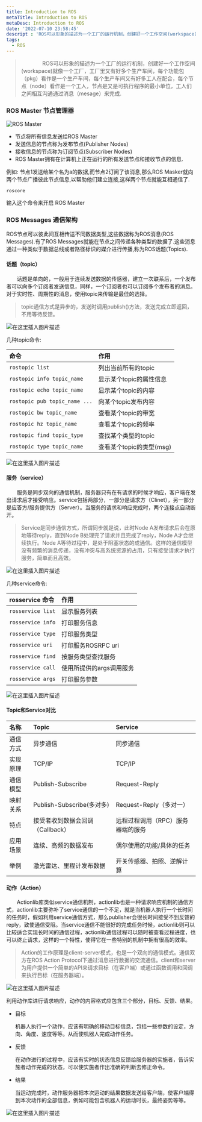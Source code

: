 ```yaml
---
title: Introduction to ROS
metaTitle: Introduction to ROS
metaDesc: Introduction to ROS
date: '2022-07-10 23:58:45'
descript : 'ROS可以形象的描述为一个工厂的运行机制，创建好一个工作空间(workspace)就像一个工厂，工厂里又有好多个生产车间，每个功能包（pkg）看作是一个生产车间，每个生产车间又有好多工人在配合，每个节点（node）看作是一个工人，节点是又是可执行程序的最小单位，工人们之间相互沟通通过消息（mesage）来完成. '
tags:
  - ROS
---
```




> 　　　　ROS可以形象的描述为一个工厂的运行机制，创建好一个工作空间(workspace)就像一个工厂，工厂里又有好多个生产车间，每个功能包（pkg）看作是一个生产车间，每个生产车间又有好多工人在配合，每个节点（node）看作是一个工人，节点是又是可执行程序的最小单位，工人们之间相互沟通通过消息（mesage）来完成.

### ROS Master 节点管理器

![ROS Master](https://img-blog.csdnimg.cn/20200729170450220.png?x-oss-process=image/watermark,type_ZmFuZ3poZW5naGVpdGk,shadow_10,text_aHR0cHM6Ly9ibG9nLmNzZG4ubmV0L0pha2VYWQ==,size_16,color_FFFFFF,t_70)


- 节点将所有信息发送给ROS Master
- 发送信息的节点称为发布节点(Publisher Nodes)
- 接收信息的节点称为订阅节点(Subscriber Nodes)
- ROS Master拥有在计算机上正在运行的所有发送节点和接收节点的信息.

例如: 节点1发送给某个名为a的数据,而节点2订阅了该消息,那么ROS Masker就向两个节点广播彼此节点信息,以帮助他们建立连接,这样两个节点就能互相通信了.

```
roscore
```

输入这个命令来开启 ROS Master

### ROS Messages 通信架构

ROS节点可以彼此间互相传送不同数据类型,这些数据称为ROS消息(ROS Messages).有了ROS Messages就能在节点之间传递各种类型的数据了.这些消息通过一种类似于数据总线或者路径标识的媒介进行传播,称为ROS话题(Topics).



#### 话题（topic）

　　话题是单向的，一般用于连续发送数据的传感器，建立一次联系后，一个发布者可以向多个订阅者发送信息，同样，一个订阅者也可以订阅多个发布者的消息。对于实时性、周期性的消息，使用topic来传输是最佳的选择。

> topic通信方式是异步的，发送时调用publish()方法，发送完成立即返回，不用等待反馈。

![在这里插入图片描述](https://img-blog.csdnimg.cn/20200729170511683.png?x-oss-process=image/watermark,type_ZmFuZ3poZW5naGVpdGk,shadow_10,text_aHR0cHM6Ly9ibG9nLmNzZG4ubmV0L0pha2VYWQ==,size_16,color_FFFFFF,t_70)


几种topic命令:

| 命令                          | 作用                     |
| :---------------------------- | :----------------------- |
| `rostopic list`               | 列出当前所有的topic      |
| `rostopic info topic_name`    | 显示某个topic的属性信息  |
| `rostopic echo topic_name`    | 显示某个topic的内容      |
| `rostopic pub topic_name ...` | 向某个topic发布内容      |
| `rostopic bw topic_name`      | 查看某个topic的带宽      |
| `rostopic hz topic_name`      | 查看某个topic的频率      |
| `rostopic find topic_type`    | 查找某个类型的topic      |
| `rostopic type topic_name`    | 查看某个topic的类型(msg) |

![在这里插入图片描述](https://img-blog.csdnimg.cn/20200729170522144.png)




#### 服务（service）

　　服务是同步双向的通信机制，服务器只有在有请求的时候才响应，客户端在发出请求后才接受响应。service包括两部分，一部分是请求方（Clinet），另一部分是应答方/服务提供方（Server）。当服务的请求和响应完成时，两个连接点自动断开。

> Service是同步通信方式，所谓同步就是说，此时Node A发布请求后会在原地等待reply，直到Node B处理完了请求并且完成了reply，Node A才会继续执行。Node A等待过程中，是处于阻塞状态的成通信。这样的通信模型没有频繁的消息传递，没有冲突与高系统资源的占用，只有接受请求才执行服务，简单而且高效。

![在这里插入图片描述](https://img-blog.csdnimg.cn/20200729170536455.png?x-oss-process=image/watermark,type_ZmFuZ3poZW5naGVpdGk,shadow_10,text_aHR0cHM6Ly9ibG9nLmNzZG4ubmV0L0pha2VYWQ==,size_16,color_FFFFFF,t_70)


几种service命令:

| rosservice 命令   | 作用                     |
| :---------------- | :----------------------- |
| `rosservice list` | 显示服务列表             |
| `rosservice info` | 打印服务信息             |
| `rosservice type` | 打印服务类型             |
| `rosservice uri`  | 打印服务ROSRPC uri       |
| `rosservice find` | 按服务类型查找服务       |
| `rosservice call` | 使用所提供的args调用服务 |
| `rosservice args` | 打印服务参数             |

![在这里插入图片描述](https://img-blog.csdnimg.cn/20200729170549247.png)


#### Topic和Service对比

| 名称     | Topic                            | Service                           |
| :------- | :------------------------------- | :-------------------------------- |
| 通信方式 | 异步通信                         | 同步通信                          |
| 实现原理 | TCP/IP                           | TCP/IP                            |
| 通信模型 | Publish-Subscribe                | Request-Reply                     |
| 映射关系 | Publish-Subscribe(多对多)        | Request-Reply（多对一）           |
| 特点     | 接受者收到数据会回调（Callback） | 远程过程调用（RPC）服务器端的服务 |
| 应用场景 | 连续、高频的数据发布             | 偶尔使用的功能/具体的任务         |
| 举例     | 激光雷达、里程计发布数据         | 开关传感器、拍照、逆解计算        |



#### 动作（Action）

　　Actionlib库类似service通信机制，actionlib也是一种请求响应机制的通信方式，actionlib主要弥补了service通信的一个不足，就是当机器人执行一个长时间的任务时，假如利用service通信方式，那么publisher会很长时间接受不到反馈的reply，致使通信受阻。当service通信不能很好的完成任务时候，actionlib则可以比较适合实现长时间的通信过程，actionlib通信过程可以随时被查看过程进度，也可以终止请求，这样的一个特性，使得它在一些特别的机制中拥有很高的效率。

> Action的工作原理是client-server模式，也是一个双向的通信模式。通信双方在ROS Action Protocol下通过消息进行数据的交流通信。client和server为用户提供一个简单的API来请求目标（在客户端）或通过函数调用和回调来执行目标（在服务器端）。

![在这里插入图片描述](https://img-blog.csdnimg.cn/20200729170600800.png?x-oss-process=image/watermark,type_ZmFuZ3poZW5naGVpdGk,shadow_10,text_aHR0cHM6Ly9ibG9nLmNzZG4ubmV0L0pha2VYWQ==,size_16,color_FFFFFF,t_70)


利用动作库进行请求响应，动作的内容格式应包含三个部分，目标、反馈、结果。

- 目标

  机器人执行一个动作，应该有明确的移动目标信息，包括一些参数的设定，方向、角度、速度等等。从而使机器人完成动作任务。

- 反馈

  在动作进行的过程中，应该有实时的状态信息反馈给服务器的实施者，告诉实施者动作完成的状态，可以使实施者作出准确的判断去修正命令。

- 结果

  当运动完成时，动作服务器把本次运动的结果数据发送给客户端，使客户端得到本次动作的全部信息，例如可能包含机器人的运动时长，最终姿势等等。

![在这里插入图片描述](https://img-blog.csdnimg.cn/20200729170611147.png?x-oss-process=image/watermark,type_ZmFuZ3poZW5naGVpdGk,shadow_10,text_aHR0cHM6Ly9ibG9nLmNzZG4ubmV0L0pha2VYWQ==,size_16,color_FFFFFF,t_70)


